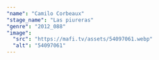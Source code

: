 ```yaml
---
"name": "Camilo Corbeaux"
"stage_name": "Las piureras"
"genre": "2012_088"
"image":
  "src": "https://mafi.tv/assets/54097061.webp"
  "alt": "54097061"
---
```


